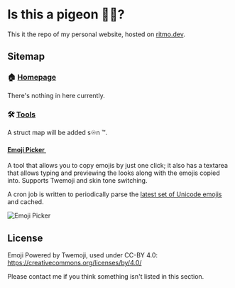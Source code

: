 # Is this a pigeon 🫴🦋?
This it the repo of my personal website, hosted on [ritmo.dev](https://ritmo.dev).

## Sitemap
### 🏠 [Homepage](https://ritmo.dev)
There's nothing in here currently.

### 🛠️ [Tools](https://ritmo.dev/tools)
A struct map will be added s♾️n ™️.

#### [Emoji Picker <img src="https://github.com/jdecked/twemoji/blob/main/assets/svg/1f609.svg" width="16">](https://ritmo.dev/tools/emojis)
A tool that allows you to copy emojis by just one click; it also has a textarea that allows typing and previewing the looks along with the emojis copied into. Supports Twemoji and skin tone switching.

A cron job is written to periodically parse the [latest set of Unicode emojis](https://unicode.org/Public/emoji/latest/emoji-test.txt) and cached.

![Emoji Picker](https://github.com/ritmoHung/ritmo-dev-site/blob/main/src/app/tools/emojis/opengraph-image.png)

## License
Emoji Powered by Twemoji, used under CC-BY 4.0: https://creativecommons.org/licenses/by/4.0/

Please contact me if you think something isn't listed in this section.
